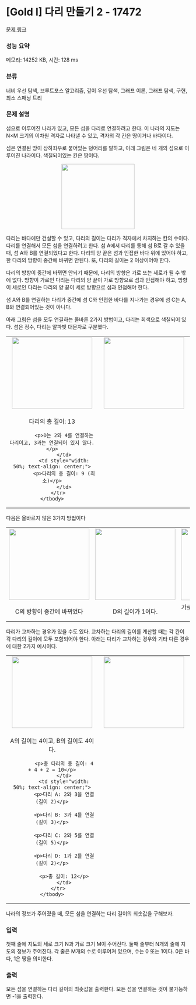 # [Gold I] 다리 만들기 2 - 17472 

[문제 링크](https://www.acmicpc.net/problem/17472) 

### 성능 요약

메모리: 14252 KB, 시간: 128 ms

### 분류

너비 우선 탐색, 브루트포스 알고리즘, 깊이 우선 탐색, 그래프 이론, 그래프 탐색, 구현, 최소 스패닝 트리

### 문제 설명

<p>섬으로 이루어진 나라가 있고, 모든 섬을 다리로 연결하려고 한다. 이 나라의 지도는 N×M 크기의 이차원 격자로 나타낼 수 있고, 격자의 각 칸은 땅이거나 바다이다.</p>

<p>섬은 연결된 땅이 상하좌우로 붙어있는 덩어리를 말하고, 아래 그림은 네 개의 섬으로 이루어진 나라이다. 색칠되어있는 칸은 땅이다.</p>

<p style="text-align: center;"><img alt="" src="https://upload.acmicpc.net/38cb578e-b289-4b72-841e-422a1458d617/-/preview/" style="width: 200px; height: 178px;"></p>

<p>다리는 바다에만 건설할 수 있고, 다리의 길이는 다리가 격자에서 차지하는 칸의 수이다. 다리를 연결해서 모든 섬을 연결하려고 한다. 섬 A에서 다리를 통해 섬 B로 갈 수 있을 때, 섬 A와 B를 연결되었다고 한다. 다리의 양 끝은 섬과 인접한 바다 위에 있어야 하고, 한 다리의 방향이 중간에 바뀌면 안된다. 또, 다리의 길이는 2 이상이어야 한다.</p>

<p>다리의 방향이 중간에 바뀌면 안되기 때문에, 다리의 방향은 가로 또는 세로가 될 수 밖에 없다. 방향이 가로인 다리는 다리의 양 끝이 가로 방향으로 섬과 인접해야 하고, 방향이 세로인 다리는 다리의 양 끝이 세로 방향으로 섬과 인접해야 한다.</p>

<p>섬 A와 B를 연결하는 다리가 중간에 섬 C와 인접한 바다를 지나가는 경우에 섬 C는 A, B와 연결되어있는 것이 아니다. </p>

<p>아래 그림은 섬을 모두 연결하는 올바른 2가지 방법이고, 다리는 회색으로 색칠되어 있다. 섬은 정수, 다리는 알파벳 대문자로 구분했다.</p>

<table class="table table-bordered" style="width: 100%;">
	<tbody>
		<tr>
			<td style="width: 50%; text-align: center;"><img alt="" src="https://upload.acmicpc.net/41f71ecc-97b4-4351-b741-4b8336576246/-/preview/" style="width: 220px; height: 195px;"></td>
			<td style="width: 50%; text-align: center;"><img alt="" src="https://upload.acmicpc.net/3b158fdf-74ba-47d7-a224-9e5b753b8453/-/preview/" style="width: 220px; height: 195px;"></td>
		</tr>
		<tr>
			<td style="width: 50%; text-align: center;">
			<p>다리의 총 길이: 13</p>

			<p>D는 2와 4를 연결하는 다리이고, 3과는 연결되어 있지 않다.</p>
			</td>
			<td style="width: 50%; text-align: center;">
			<p>다리의 총 길이: 9 (최소)</p>
			</td>
		</tr>
	</tbody>
</table>

<p>다음은 올바르지 않은 3가지 방법이다</p>

<table class="table table-bordered" style="width: 100%;">
	<tbody>
		<tr>
			<td style="width: 33%; text-align: center;"><img alt="" src="https://upload.acmicpc.net/c7c663a1-4ebb-4c89-9a6a-4157513c1a30/-/preview/" style="width: 220px; height: 194px;"></td>
			<td style="width: 34%; text-align: center;"><img alt="" src="https://upload.acmicpc.net/390361f9-0647-4ff8-9709-7c1de26c0929/-/preview/" style="width: 220px; height: 195px;"></td>
			<td style="width: 33%; text-align: center;"><img alt="" src="https://upload.acmicpc.net/2a1d4415-0a0d-4508-8a14-1956fdf650ec/-/preview/" style="width: 220px; height: 196px;"></td>
		</tr>
		<tr>
			<td style="width: 33%; text-align: center;">C의 방향이 중간에 바뀌었다</td>
			<td style="width: 34%; text-align: center;">D의 길이가 1이다.</td>
			<td style="width: 34%; text-align: center;">가로 다리인 A가 1과 가로로 연결되어 있지 않다.</td>
		</tr>
	</tbody>
</table>

<p>다리가 교차하는 경우가 있을 수도 있다. 교차하는 다리의 길이를 계산할 때는 각 칸이 각 다리의 길이에 모두 포함되어야 한다. 아래는 다리가 교차하는 경우와 기타 다른 경우에 대한 2가지 예시이다.</p>

<table class="table table-bordered" style="width: 100%;">
	<tbody>
		<tr>
			<td style="width: 50%; text-align: center;"><img alt="" src="https://upload.acmicpc.net/b6f340e2-8248-4385-9a6a-546e7a2648e4/-/preview/" style="width: 220px; height: 195px;"></td>
			<td style="width: 50%; text-align: center;"><img alt="" src="https://upload.acmicpc.net/dd98ec33-6796-455d-a612-8db31a9806f0/-/preview/" style="width: 220px; height: 195px;"></td>
		</tr>
		<tr>
			<td style="width: 50%; text-align: center;vertical-align: middle;">
			<p>A의 길이는 4이고, B의 길이도 4이다.</p>

			<p>총 다리의 총 길이: 4 + 4 + 2 = 10</p>
			</td>
			<td style="width: 50%; text-align: center;">
			<p>다리 A: 2와 3을 연결 (길이 2)</p>

			<p>다리 B: 3과 4를 연결 (길이 3)</p>

			<p>다리 C: 2와 5를 연결 (길이 5)</p>

			<p>다리 D: 1과 2를 연결 (길이 2)</p>

			<p>총 길이: 12</p>
			</td>
		</tr>
	</tbody>
</table>

<p>나라의 정보가 주어졌을 때, 모든 섬을 연결하는 다리 길이의 최솟값을 구해보자.</p>

### 입력 

 <p>첫째 줄에 지도의 세로 크기 N과 가로 크기 M이 주어진다. 둘째 줄부터 N개의 줄에 지도의 정보가 주어진다. 각 줄은 M개의 수로 이루어져 있으며, 수는 0 또는 1이다. 0은 바다, 1은 땅을 의미한다.</p>

### 출력 

 <p>모든 섬을 연결하는 다리 길이의 최솟값을 출력한다. 모든 섬을 연결하는 것이 불가능하면 -1을 출력한다.</p>

